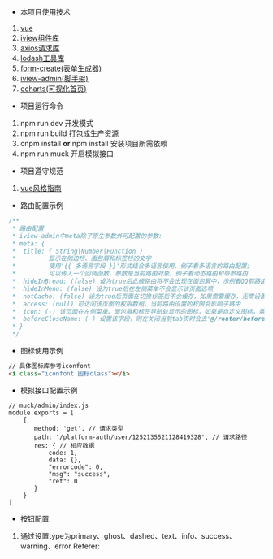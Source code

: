  - 本项目使用技术
 1. [vue](https://cn.vuejs.org/ "vue框架") 
 2. [iview组件库](http://v1.iviewui.com/docs/guide/start "iview组件库地址") 
 3. [axios请求库](http://www.axios-js.com/)
 4. [lodash工具库](https://www.lodashjs.com/)
 5. [form-create(表单生成器)](http://jsrun.net/7ehKp/edit)
 6. [iview-admin(脚手架)](https://gitee.com/icarusion/iview-admin?_from=gitee_search)
 6. [echarts(可视化首页)](https://echarts.apache.org/)

 - 项目运行命令
 1. npm run dev 开发模式
 2. npm run build 打包成生产资源
 3. cnpm install  **or** npm install 安装项目所需依赖
 4. npm run muck 开启模拟接口
 
 - 项目遵守规范 
 1. [vue风格指南](https://cn.vuejs.org/v2/style-guide/)


- 路由配置示例
``` javascript
/**
 * 路由配置
 * iview-admin中meta除了原生参数外可配置的参数:
 * meta: {
 *  title: { String|Number|Function }
 *         显示在侧边栏、面包屑和标签栏的文字
 *         使用'{{ 多语言字段 }}'形式结合多语言使用，例子看多语言的路由配置;
 *         可以传入一个回调函数，参数是当前路由对象，例子看动态路由和带参路由
 *  hideInBread: (false) 设为true后此级路由将不会出现在面包屑中，示例看QQ群路由配置
 *  hideInMenu: (false) 设为true后在左侧菜单不会显示该页面选项
 *  notCache: (false) 设为true后页面在切换标签后不会缓存，如果需要缓存，无需设置这个字段，而且需要设置页面组件name属性和路由配置的name一致
 *  access: (null) 可访问该页面的权限数组，当前路由设置的权限会影响子路由
 *  icon: (-) 该页面在左侧菜单、面包屑和标签导航处显示的图标，如果是自定义图标，需要在图标名称前加下划线'_'
 *  beforeCloseName: (-) 设置该字段，则在关闭当前tab页时会去'@/router/before-close.js'里寻找该字段名对应的方法，作为关闭前的钩子函数
 * }
 */
 ```

- 图标使用示例
 ```html
 // 具体图标库参考iconfont
<i class="iconfont 图标class"></i>
 ```

 - 模拟接口配置示例
 ```
 // muck/admin/index.js
 module.exports = [
     {
        method: 'get', // 请求类型
        path: '/platform-auth/user/1252135521128419328', // 请求路径
        res: { // 相应数据
            code: 1, 
            data: {},
            "errorcode": 0,
            "msg": "success",
            "ret": 0
        }
     }
 ]

 ```

 - 按钮配置
 1. 通过设置type为primary、ghost、dashed、text、info、success、warning、error
 Referer:






